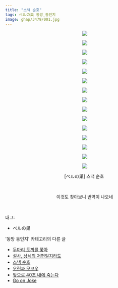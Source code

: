 ```yaml
---
title: "스낵 순호"
tags: ベルの巣 동방_동인지
image: ghap/3479/001.jpg
---
```

<div class="article">
<p style="text-align: center; clear: none; float: none;"><img src="{{ site.nasurl }}/ghap/3479/001.jpg"/></p>
<p style="text-align: center; clear: none; float: none;"><img src="{{ site.nasurl }}/ghap/3479/002.jpg"/></p>
<p style="text-align: center; clear: none; float: none;"><img src="{{ site.nasurl }}/ghap/3479/003.jpg"/></p>
<p style="text-align: center; clear: none; float: none;"><img src="{{ site.nasurl }}/ghap/3479/004.jpg"/></p>
<p style="text-align: center; clear: none; float: none;"><img src="{{ site.nasurl }}/ghap/3479/005.jpg"/></p>
<p style="text-align: center; clear: none; float: none;"><img src="{{ site.nasurl }}/ghap/3479/006.jpg"/></p>
<p style="text-align: center; clear: none; float: none;"><img src="{{ site.nasurl }}/ghap/3479/007.jpg"/></p>
<p style="text-align: center; clear: none; float: none;"><img src="{{ site.nasurl }}/ghap/3479/008.jpg"/></p>
<p style="text-align: center; clear: none; float: none;"><img src="{{ site.nasurl }}/ghap/3479/009.jpg"/></p>
<p style="text-align: center; clear: none; float: none;"><img src="{{ site.nasurl }}/ghap/3479/010.jpg"/></p>
<p style="text-align: center; clear: none; float: none;"><img src="{{ site.nasurl }}/ghap/3479/011.jpg"/></p>
<p style="text-align: center; clear: none; float: none;"><img src="{{ site.nasurl }}/ghap/3479/012.jpg"/></p>
<p style="text-align: center; clear: none; float: none;"><img src="{{ site.nasurl }}/ghap/3479/013.jpg"/></p>
<p style="text-align: center; clear: none; float: none;"><img src="{{ site.nasurl }}/ghap/3479/014.jpg"/></p>
<p style="text-align: center; clear: none; float: none;"><img src="{{ site.nasurl }}/ghap/3479/015.jpg"/></p>
<p style="text-align: center; clear: none; float: none;">[ベルの巣] 스낵 순호 </p>
<p style="text-align: center; clear: none; float: none;"><br/></p>
<p style="text-align: center; clear: none; float: none;">이것도 찾아보니 번역이 나오네</p>
<p><br/></p>
</div><div class="tagTrail">
<p>태그: </p>
<ul>
<li>ベルの巣</li>
</ul>
</div><div class="another">
<p>'동방 동인지' 카테고리의 다른 글</p>
<ul>
<li><a href="/2017-06-24-ghap_3492">두마리 토끼를 쫓아</a></li>
<li><a href="/2017-06-24-ghap_3490">설사, 상세의 저편일지라도</a></li>
<li><a href="/2017-06-22-ghap_3479">스낵 순호</a></li>
<li><a href="/2017-06-22-ghap_3478">오린과 모코우</a></li>
<li><a href="/2017-06-22-ghap_3476">앞으로 40초 내에 죽는다</a></li>
<li><a href="/2017-06-18-ghap_3443">Go on Joke</a></li>
</ul>
</div><div class="cb_module cb_fluid">
<div class="cb_wrt cb_profile">
</div><!-- commentList close -->
</div>